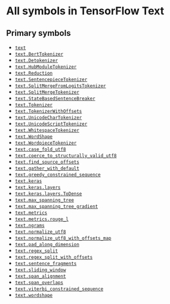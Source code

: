 # All symbols in TensorFlow Text

## Primary symbols

*   <a href="./text.md"><code>text</code></a>
*   <a href="./text/BertTokenizer.md"><code>text.BertTokenizer</code></a>
*   <a href="./text/Detokenizer.md"><code>text.Detokenizer</code></a>
*   <a href="./text/HubModuleTokenizer.md"><code>text.HubModuleTokenizer</code></a>
*   <a href="./text/Reduction.md"><code>text.Reduction</code></a>
*   <a href="./text/SentencepieceTokenizer.md"><code>text.SentencepieceTokenizer</code></a>
*   <a href="./text/SplitMergeFromLogitsTokenizer.md"><code>text.SplitMergeFromLogitsTokenizer</code></a>
*   <a href="./text/SplitMergeTokenizer.md"><code>text.SplitMergeTokenizer</code></a>
*   <a href="./text/StateBasedSentenceBreaker.md"><code>text.StateBasedSentenceBreaker</code></a>
*   <a href="./text/Tokenizer.md"><code>text.Tokenizer</code></a>
*   <a href="./text/TokenizerWithOffsets.md"><code>text.TokenizerWithOffsets</code></a>
*   <a href="./text/UnicodeCharTokenizer.md"><code>text.UnicodeCharTokenizer</code></a>
*   <a href="./text/UnicodeScriptTokenizer.md"><code>text.UnicodeScriptTokenizer</code></a>
*   <a href="./text/WhitespaceTokenizer.md"><code>text.WhitespaceTokenizer</code></a>
*   <a href="./text/WordShape.md"><code>text.WordShape</code></a>
*   <a href="./text/WordpieceTokenizer.md"><code>text.WordpieceTokenizer</code></a>
*   <a href="./text/case_fold_utf8.md"><code>text.case_fold_utf8</code></a>
*   <a href="./text/coerce_to_structurally_valid_utf8.md"><code>text.coerce_to_structurally_valid_utf8</code></a>
*   <a href="./text/find_source_offsets.md"><code>text.find_source_offsets</code></a>
*   <a href="./text/gather_with_default.md"><code>text.gather_with_default</code></a>
*   <a href="./text/greedy_constrained_sequence.md"><code>text.greedy_constrained_sequence</code></a>
*   <a href="./text/keras.md"><code>text.keras</code></a>
*   <a href="./text/keras/layers.md"><code>text.keras.layers</code></a>
*   <a href="./text/keras/layers/ToDense.md"><code>text.keras.layers.ToDense</code></a>
*   <a href="./text/max_spanning_tree.md"><code>text.max_spanning_tree</code></a>
*   <a href="./text/max_spanning_tree_gradient.md"><code>text.max_spanning_tree_gradient</code></a>
*   <a href="./text/metrics.md"><code>text.metrics</code></a>
*   <a href="./text/metrics/rouge_l.md"><code>text.metrics.rouge_l</code></a>
*   <a href="./text/ngrams.md"><code>text.ngrams</code></a>
*   <a href="./text/normalize_utf8.md"><code>text.normalize_utf8</code></a>
*   <a href="./text/normalize_utf8_with_offsets_map.md"><code>text.normalize_utf8_with_offsets_map</code></a>
*   <a href="./text/pad_along_dimension.md"><code>text.pad_along_dimension</code></a>
*   <a href="./text/regex_split.md"><code>text.regex_split</code></a>
*   <a href="./text/regex_split_with_offsets.md"><code>text.regex_split_with_offsets</code></a>
*   <a href="./text/sentence_fragments.md"><code>text.sentence_fragments</code></a>
*   <a href="./text/sliding_window.md"><code>text.sliding_window</code></a>
*   <a href="./text/span_alignment.md"><code>text.span_alignment</code></a>
*   <a href="./text/span_overlaps.md"><code>text.span_overlaps</code></a>
*   <a href="./text/viterbi_constrained_sequence.md"><code>text.viterbi_constrained_sequence</code></a>
*   <a href="./text/wordshape.md"><code>text.wordshape</code></a>
